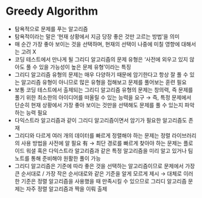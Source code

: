 # Greedy Algorithm
- 탐욕적으로 문제를 푸는 알고리즘
- 탐욕적이라는 말은 ‘현재 상황에서 지금 당장 좋은 것만 고르는 방법’을 의미
- 매 순간 가장 좋아 보이는 것을 선택하며, 현재의 선택이 나중에 미칠 영향에 대해서는 고려 X
- 코딩 테스트에서 만나게 될 그리디 알고리즘의 문제 유형은 ‘사전에 외우고 있지 않아도 풀 수 있을 가능성이 높은 문제 유형’이라는 특징
- 그리디 알고리즘 유형의 문제는 매우 다양하기 때문에 암기한다고 항상 잘 풀 수 있는 알고리즘 유형이 아니므로 많은 유형을 접해보고 문제를 풀어보는 훈련 필요 
- 보통 코딩 테스트에서 출제되는 그리디 알고리즘 유형의 문제는 창의력, 즉 문제를 풀기 위한 최소한의 아이디어를 떠올릴 수 있는 능력을 요구
  → 즉, 특정 문제에서 단순히 현재 상황에서 가장 좋아 보이는 것만을 선택해도 문제를 풀 수 있는지 파악하는 능력 필요
- 다익스트라 알고리즘과 같이 그리디 알고리즘이면서 암기가 필요한 알고리즘도 존재
- 그리디와 다르게 여러 개의 데이터를 빠르게 정렬해야 하는 문제는 정렬 라이브러리의 사용 방법을 사전에 알 필요 有 
  → 최단 경로를 빠르게 찾아야 하는 문제는 플로이드 워셜 혹은 다익스트라 알고리즘과 같은 특정 알고리즘을 미리 알고 있거나 팀 노트를 통해 준비해야 원활한 풀이 가능
- 그리디 알고리즘은 기준에 따라 좋은 것을 선택하는 알고리즘이므로 문제에서 가장 큰 순서대로 / 가장 작은 순서대로와 같은 기준을 알게 모르게 제시
  → 대체로 이러한 기준은 정렬 알고리즘을 사용했을 때 만족시킬 수 있으므로 그리디 알고리즘 문제는 자주 정렬 알고리즘과 짝을 이뤄 출제
